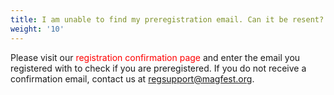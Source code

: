 ```yaml
---
title: I am unable to find my preregistration email. Can it be resent?
weight: '10'
---
```

Please visit our <font color = #ff0000>registration confirmation page</font> and enter the email you registered with to check if you are preregistered. If you do not receive a confirmation email, contact us at regsupport@magfest.org.
